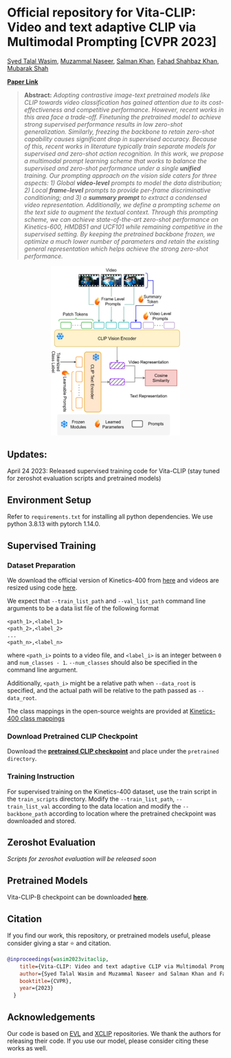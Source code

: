 # Official repository for Vita-CLIP: Video and text adaptive CLIP via Multimodal Prompting [CVPR 2023]

[Syed Talal Wasim](https://talalwasim.github.io),
[Muzammal Naseer](https://muzammal-naseer.netlify.app/),
[Salman Khan](https://salman-h-khan.github.io),
[Fahad Shahbaz Khan](https://sites.google.com/view/fahadkhans/home),
[Mubarak Shah](https://www.crcv.ucf.edu/person/mubarak-shah/)

**[Paper Link](https://arxiv.org/abs/2304.03307)** 


> **Abstract:**
>*Adopting contrastive image-text pretrained models like CLIP towards video classification has gained attention due to its cost-effectiveness and competitive performance. However, recent works in this area face a trade-off. Finetuning the pretrained model to achieve strong supervised performance results in low zero-shot generalization. Similarly, freezing the backbone to retain zero-shot capability causes significant drop in supervised accuracy. Because of this, recent works in literature typically train separate models for supervised and zero-shot action recognition.
In this work, we propose a multimodal prompt learning scheme that works to balance the supervised and zero-shot performance under a single **unified** training. Our prompting approach on the vision side caters for three aspects: 1) Global **video-level** prompts to model the data distribution; 2) Local **frame-level** prompts to provide per-frame discriminative conditioning; and 3) a **summary prompt** to extract a condensed video representation. Additionally, we define a prompting scheme on the text side to augment the textual context.
Through this prompting scheme, we can achieve state-of-the-art zero-shot performance on Kinetics-600, HMDB51 and UCF101 while remaining competitive in the supervised setting. By keeping the pretrained backbone frozen, we optimize a much lower number of parameters and retain the existing general representation which helps achieve the strong zero-shot performance.*


<p align="center">
  <img alt="intro_image" src="figs/intro.png" width="300"/>
</p>


## Updates:

April 24 2023: Released supervised training code for Vita-CLIP (stay tuned for zeroshot evaluation scripts and pretrained models)


## Environment Setup
Refer to `requirements.txt` for installing all python dependencies. We use python 3.8.13 with pytorch 1.14.0. 


## Supervised Training

### Dataset Preparation

We download the official version of Kinetics-400 from [here](https://github.com/cvdfoundation/kinetics-dataset) and videos are resized using code [here](https://github.com/open-mmlab/mmaction2/tree/master/tools/data/kinetics).

We expect that `--train_list_path` and `--val_list_path` command line arguments to be a data list file of the following format
```
<path_1>,<label_1>
<path_2>,<label_2>
...
<path_n>,<label_n>
```
where `<path_i>` points to a video file, and `<label_i>` is an integer between `0` and `num_classes - 1`.
`--num_classes` should also be specified in the command line argument.

Additionally, `<path_i>` might be a relative path when `--data_root` is specified, and the actual path will be
relative to the path passed as `--data_root`.

The class mappings in the open-source weights are provided at [Kinetics-400 class mappings](data/k400_class_mappings.json)

### Download Pretrained CLIP Checkpoint

Download the **[pretrained CLIP checkpoint](https://drive.google.com/file/d/17xSat9ZqL8p3RjpfTdqjxrBfcwZgZ2OE/view?usp=sharing)**  and place under the `pretrained directory`.

### Training Instruction

For supervised training on the Kinetics-400 dataset, use the train script in the `train_scripts` directory. Modify the `--train_list_path`, `--train_list_val` according to the data location and modify the `--backbone_path` according to location where the pretrained checkpoint was downloaded and stored.

## Zeroshot Evaluation

*Scripts for zeroshot evaluation will be released soon*

## Pretrained Models

Vita-CLIP-B checkpoint can be downloaded **[here](https://drive.google.com/file/d/1vxgNg_lmGBRKNiY4VAy-aiCb-GuOAJNZ/view?usp=sharing)**.


## Citation
If you find our work, this repository, or pretrained models useful, please consider giving a star :star: and citation.
```bibtex
@inproceedings{wasim2023vitaclip,
    title={Vita-CLIP: Video and text adaptive CLIP via Multimodal Prompting}, 
    author={Syed Talal Wasim and Muzammal Naseer and Salman Khan and Fahad Shahbaz Khan and Mubarak Shah},
    booktitle={CVPR},
    year={2023}
  }
```


## Acknowledgements
Our code is based on [EVL](https://github.com/OpenGVLab/efficient-video-recognition) and [XCLIP](https://github.com/microsoft/VideoX/tree/master/X-CLIP) repositories. We thank the authors for releasing their code. If you use our model, please consider citing these works as well.